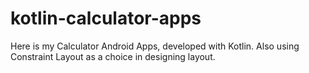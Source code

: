 # kotlin-calculator-apps
Here is my Calculator Android Apps, developed with Kotlin. Also using Constraint Layout as a choice in designing layout.
